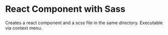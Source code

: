 # React Component with Sass

Creates a react component and a scss file in the same directory. Executable via context menu.
